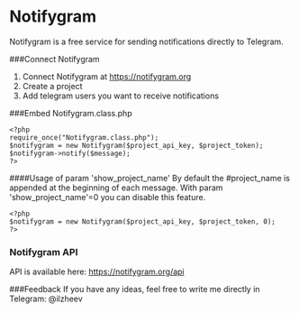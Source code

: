 # Notifygram
Notifygram is a free service for sending notifications directly to Telegram.

###Connect Notifygram
1. Connect Notifygram at https://notifygram.org
2. Create a project
3. Add telegram users you want to receive notifications

###Embed Notifygram.class.php
```
<?php
require_once("Notifygram.class.php");
$notifygram = new Notifygram($project_api_key, $project_token);
$notifygram->notify($message);
?>
```

####Usage of param 'show_project_name'
By default the #project_name is appended at the beginning of each message.
With param 'show_project_name'=0 you can disable this feature.
```
<?php
$notifygram = new Notifygram($project_api_key, $project_token, 0);
?>
```

### Notifygram API
API is available here: https://notifygram.org/api

###Feedback
If you have any ideas, feel free to write me directly in Telegram: @ilzheev
